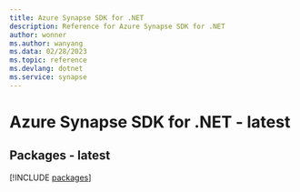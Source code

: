 ```yaml
---
title: Azure Synapse SDK for .NET
description: Reference for Azure Synapse SDK for .NET
author: wonner
ms.author: wanyang
ms.data: 02/28/2023
ms.topic: reference
ms.devlang: dotnet
ms.service: synapse
---
```

# Azure Synapse SDK for .NET - latest
## Packages - latest
[!INCLUDE [packages](synapse-index.md)]